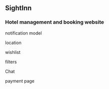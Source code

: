 <H2>SightInn</H2>
<H3>Hotel management and booking website</H3>


notification model

location

wishlist

filters

Chat

payment page

